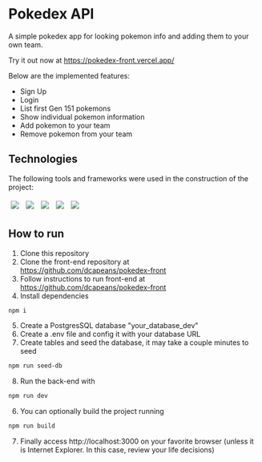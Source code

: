 # Pokedex API

A simple pokedex app for looking pokemon info and adding them to your own team.

Try it out now at https://pokedex-front.vercel.app/

Below are the implemented features:

- Sign Up
- Login
- List first Gen 151 pokemons
- Show individual pokemon information
- Add pokemon to your team
- Remove pokemon from your team

## Technologies
The following tools and frameworks were used in the construction of the project:<br>

<p>
  <img style='margin: 5px;' src='https://img.shields.io/badge/Node.js-339933?style=for-the-badge&logo=nodedotjs&logoColor=white'>
  <img style='margin: 5px;' src='https://img.shields.io/badge/TypeScript-007ACC?style=for-the-badge&logo=typescript&logoColor=white'>
  <img style='margin: 5px;' src='https://img.shields.io/badge/Express.js-000000?style=for-the-badge&logo=express&logoColor=white'>
  <img style='margin: 5px;' src='https://img.shields.io/badge/PostgreSQL-316192?style=for-the-badge&logo=postgresql&logoColor=white'>
  <img style='margin: 5px;' src='https://img.shields.io/badge/Jest-C21325?style=for-the-badge&logo=jest&logoColor=white'>
</p>

## How to run

1. Clone this repository
2. Clone the front-end repository at https://github.com/dcapeans/pokedex-front
3. Follow instructions to run front-end at https://github.com/dcapeans/pokedex-front
4. Install dependencies
```bash
npm i
```
5. Create a PostgresSQL database "your_database_dev"
6. Create a .env file and config it with your database URL
7. Create tables and seed the database, it may take a couple minutes to seed
```bash
npm run seed-db
```
8. Run the back-end with
```bash
npm run dev
```
6. You can optionally build the project running
```bash
npm run build
```
7. Finally access http://localhost:3000 on your favorite browser (unless it is Internet Explorer. In this case, review your life decisions)
